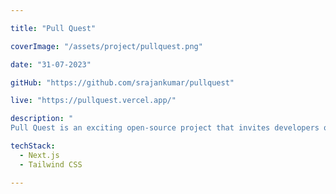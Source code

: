 ```yaml
---

title: "Pull Quest"

coverImage: "/assets/project/pullquest.png"

date: "31-07-2023"

gitHub: "https://github.com/srajankumar/pullquest"

live: "https://pullquest.vercel.app/"

description: "
Pull Quest is an exciting open-source project that invites developers on an epic journey into the world of open-source contributions. This exhilarating quest guides developers through their first pull request, encouraging them to make their mark on the codebase. The project provides step-by-step instructions, starting with forking the repository and setting it up locally, all the way to creating a new branch, adding their unique profile details, committing changes, and submitting a pull request. With its engaging narrative and clear instructions, Pull Quest empowers developers to join the open-source community with confidence and embark on a legendary coding adventure. It's an excellent resource for those looking to start their open-source contribution journey."

techStack:
  - Next.js
  - Tailwind CSS

---
```

